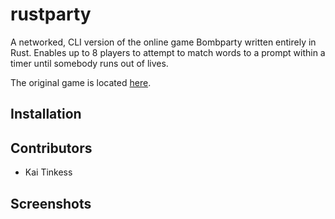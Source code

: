 # rustparty

A networked, CLI version of the online game Bombparty written entirely in Rust. Enables up to 8 players to attempt to match words to a prompt within a timer until somebody runs out of lives.

The original game is located [here](https://jklm.fun).
## Installation

## Contributors
- Kai Tinkess

## Screenshots
